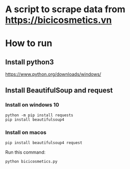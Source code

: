 # A script to scrape data from https://bicicosmetics.vn

# How to run
## Install python3
https://www.python.org/downloads/windows/

## Install BeautifulSoup and request

### Install on windows 10
```
python -m pip install requests
pip install beautifulsoup4

```

### Install on macos
```
pip install beautifulsoup4 request
```

Run this command:

```
python bicicosmetics.py
```
